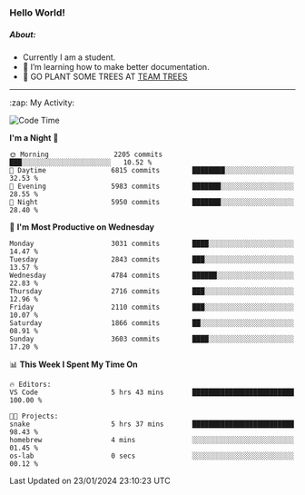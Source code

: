 ### Hello World!

##### About:
- Currently I am a student.
- 🌱 I’m learning how to make better documentation.
- 🌱 GO PLANT SOME TREES AT [TEAM TREES](https://teamtrees.org/)

---
  <summary>:zap: My Activity:</summary>
  
<!--START_SECTION:waka-->
![Code Time](http://img.shields.io/badge/Code%20Time-1%2C274%20hrs%2011%20mins-blue)

**I'm a Night 🦉** 

```text
🌞 Morning                2205 commits        ███░░░░░░░░░░░░░░░░░░░░░░   10.52 % 
🌆 Daytime                6815 commits        ████████░░░░░░░░░░░░░░░░░   32.53 % 
🌃 Evening                5983 commits        ███████░░░░░░░░░░░░░░░░░░   28.55 % 
🌙 Night                  5950 commits        ███████░░░░░░░░░░░░░░░░░░   28.40 % 
```
📅 **I'm Most Productive on Wednesday** 

```text
Monday                   3031 commits        ████░░░░░░░░░░░░░░░░░░░░░   14.47 % 
Tuesday                  2843 commits        ███░░░░░░░░░░░░░░░░░░░░░░   13.57 % 
Wednesday                4784 commits        ██████░░░░░░░░░░░░░░░░░░░   22.83 % 
Thursday                 2716 commits        ███░░░░░░░░░░░░░░░░░░░░░░   12.96 % 
Friday                   2110 commits        ███░░░░░░░░░░░░░░░░░░░░░░   10.07 % 
Saturday                 1866 commits        ██░░░░░░░░░░░░░░░░░░░░░░░   08.91 % 
Sunday                   3603 commits        ████░░░░░░░░░░░░░░░░░░░░░   17.20 % 
```


📊 **This Week I Spent My Time On** 

```text
🔥 Editors: 
VS Code                  5 hrs 43 mins       █████████████████████████   100.00 % 

🐱‍💻 Projects: 
snake                    5 hrs 37 mins       █████████████████████████   98.43 % 
homebrew                 4 mins              ░░░░░░░░░░░░░░░░░░░░░░░░░   01.45 % 
os-lab                   0 secs              ░░░░░░░░░░░░░░░░░░░░░░░░░   00.12 % 
```


 Last Updated on 23/01/2024 23:10:23 UTC
<!--END_SECTION:waka-->
